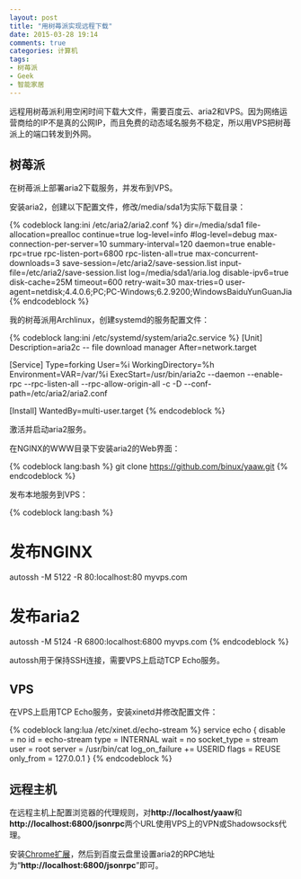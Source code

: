```yaml
---
layout: post
title: "用树苺派实现远程下载"
date: 2015-03-28 19:14
comments: true
categories: 计算机
tags:
- 树苺派
- Geek
- 智能家居
---
```


远程用树苺派利用空闲时间下载大文件，需要百度云、aria2和VPS。因为网络运营商给的IP不是真的公网IP，而且免费的动态域名服务不稳定，所以用VPS把树苺派上的端口转发到外网。

## 树苺派

在树苺派上部署aria2下载服务，并发布到VPS。

安装aria2，创建以下配置文件，修改/media/sda1为实际下载目录：

{% codeblock lang:ini /etc/aria2/aria2.conf %}
dir=/media/sda1
file-allocation=prealloc
continue=true
log-level=info
#log-level=debug
max-connection-per-server=10
summary-interval=120
daemon=true
enable-rpc=true
rpc-listen-port=6800
rpc-listen-all=true
max-concurrent-downloads=3
save-session=/etc/aria2/save-session.list
input-file=/etc/aria2/save-session.list
log=/media/sda1/aria.log
disable-ipv6=true
disk-cache=25M
timeout=600
retry-wait=30
max-tries=0
user-agent=netdisk;4.4.0.6;PC;PC-Windows;6.2.9200;WindowsBaiduYunGuanJia
{% endcodeblock %}

我的树苺派用Archlinux，创建systemd的服务配置文件：

{% codeblock lang:ini /etc/systemd/system/aria2c.service %}
[Unit]
Description=aria2c -- file download manager
After=network.target
 
[Service]
Type=forking
User=%i
WorkingDirectory=%h
Environment=VAR=/var/%i
ExecStart=/usr/bin/aria2c --daemon --enable-rpc --rpc-listen-all --rpc-allow-origin-all -c -D --conf-path=/etc/aria2/aria2.conf
 
[Install]
WantedBy=multi-user.target
{% endcodeblock %}

激活并启动aria2服务。

在NGINX的WWW目录下安装aria2的Web界面：

{% codeblock lang:bash %}
git clone https://github.com/binux/yaaw.git
{% endcodeblock %}

发布本地服务到VPS：

{% codeblock lang:bash %}
# 发布NGINX
autossh -M 5122 -R 80:localhost:80 myvps.com
 
# 发布aria2
autossh -M 5124 -R 6800:localhost:6800 myvps.com
{% endcodeblock %}

autossh用于保持SSH连接，需要VPS上启动TCP Echo服务。

## VPS

在VPS上启用TCP Echo服务，安装xinetd并修改配置文件：

{% codeblock lang:lua /etc/xinet.d/echo-stream %}
service echo
{
        disable         = no
        id              = echo-stream
        type            = INTERNAL
        wait            = no
        socket_type     = stream
        user                    = root
        server                  = /usr/bin/cat
        log_on_failure          += USERID
        flags                   = REUSE
        only_from               = 127.0.0.1
}
{% endcodeblock %}

## 远程主机

在远程主机上配置浏览器的代理规则，对**http://localhost/yaaw**和**http://localhost:6800/jsonrpc**两个URL使用VPS上的VPN或Shadowsocks代理。

安装[Chrome扩展](https://chrome.google.com/webstore/detail/baiduexporter/mjaenbjdjmgolhoafkohbhhbaiedbkno?utm_source=chrome-app-launcher-info-dialog)，然后到百度云盘里设置aria2的RPC地址为“**http://localhost:6800/jsonrpc**”即可。
